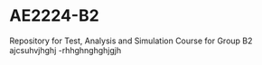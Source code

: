 # AE2224-B2
Repository for Test, Analysis and Simulation Course for Group B2
ajcsuhvjhghj
-rhhghnghghjgjh
